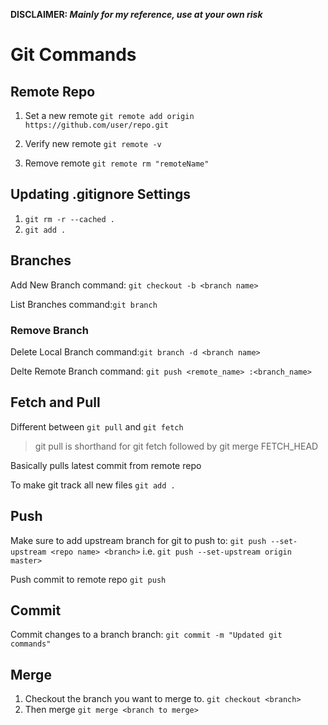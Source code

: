 **DISCLAIMER: _Mainly for my reference, use at your own risk_**

# Git Commands

## Remote Repo
1. Set a new remote
`git remote add origin https://github.com/user/repo.git`

2. Verify new remote
`git remote -v`

3. Remove remote
`git remote rm "remoteName"`

## Updating .gitignore Settings
1. `git rm -r --cached .`
2. `git add .`

## Branches

Add New Branch command: `git checkout -b <branch name>`

List Branches command:`git branch`

### Remove Branch
Delete Local Branch command:`git branch -d <branch name>`

Delte Remote Branch command: `git push <remote_name> :<branch_name>`

## Fetch and Pull

Different between `git pull` and `git fetch`
>git pull is shorthand for git fetch followed by git merge FETCH_HEAD

Basically pulls latest commit from remote repo

To make git track all new files
`git add .`

## Push
Make sure to add upstream branch for git to push to: 
`git push --set-upstream <repo name> <branch>`
i.e. `git push --set-upstream origin master>`

Push commit to remote repo
`git push`

## Commit
Commit changes to a branch branch: `git commit -m "Updated git commands"`

## Merge
1. Checkout the branch you want to merge to. `git checkout <branch>`
2. Then merge `git merge <branch to merge>`